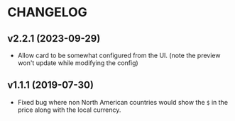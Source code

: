 # CHANGELOG

## v2.2.1 (2023-09-29)

* Allow card to be somewhat configured from the UI. (note the preview won't update while modifying the config)

## v1.1.1 (2019-07-30)

* Fixed bug where non North American countries would show the `$` in the price
  along with the local currency.

